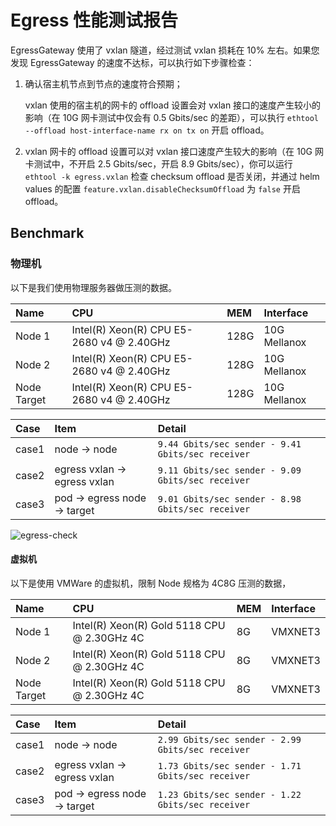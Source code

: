# Egress 性能测试报告

EgressGateway 使用了 vxlan 隧道，经过测试 vxlan 损耗在 10% 左右。如果您发现 EgressGateway 的速度不达标，可以执行如下步骤检查：

1. 确认宿主机节点到节点的速度符合预期；
    
    vxlan 使用的宿主机的网卡的 offload 设置会对 vxlan 接口的速度产生较小的影响（在 10G 网卡测试中仅会有 0.5 Gbits/sec 的差距），可以执行 `ethtool --offload host-interface-name rx on tx on` 开启 offload。

2. vxlan 网卡的 offload 设置可以对 vxlan 接口速度产生较大的影响（在 10G 网卡测试中，不开启 2.5 Gbits/sec，开启 8.9 Gbits/sec），你可以运行 `ethtool -k egress.vxlan` 检查 checksum offload 是否关闭，并通过 helm values 的配置 `feature.vxlan.disableChecksumOffload` 为 `false` 开启 offload。

## Benchmark

### 物理机

以下是我们使用物理服务器做压测的数据。

| Name        | CPU                                       | MEM  | Interface    |
|:------------|:------------------------------------------|:-----|:-------------|
| Node 1      | Intel(R) Xeon(R) CPU E5-2680 v4 @ 2.40GHz | 128G | 10G Mellanox |
| Node 2      | Intel(R) Xeon(R) CPU E5-2680 v4 @ 2.40GHz | 128G | 10G Mellanox |
| Node Target | Intel(R) Xeon(R) CPU E5-2680 v4 @ 2.40GHz | 128G | 10G Mellanox |

| Case  | Item                         | Detail                                            |
|:------|:-----------------------------|:--------------------------------------------------|
| case1 | node -> node                 | `9.44 Gbits/sec sender - 9.41 Gbits/sec receiver` |
| case2 | egress vxlan -> egress vxlan | `9.11 Gbits/sec sender - 9.09 Gbits/sec receiver` |
| case3 | pod -> egress node -> target | `9.01 Gbits/sec sender - 8.98 Gbits/sec receiver` |

![egress-check](https://docs.daocloud.io/daocloud-docs-images/docs/zh/docs/network/images/egressgateway/speed01.svg)

#### 虚拟机

以下是使用 VMWare 的虚拟机，限制 Node 规格为 4C8G 压测的数据，

| Name        | CPU                                         | MEM | Interface |
|:------------|:--------------------------------------------|:----|:----------|
| Node 1      | Intel(R) Xeon(R) Gold 5118 CPU @ 2.30GHz 4C | 8G  | VMXNET3   |
| Node 2      | Intel(R) Xeon(R) Gold 5118 CPU @ 2.30GHz 4C | 8G  | VMXNET3   |
| Node Target | Intel(R) Xeon(R) Gold 5118 CPU @ 2.30GHz 4C | 8G  | VMXNET3   |

| Case  | Item                         | Detail                                            |
|:------|:-----------------------------|:--------------------------------------------------|
| case1 | node -> node                 | `2.99 Gbits/sec sender - 2.99 Gbits/sec receiver` |
| case2 | egress vxlan -> egress vxlan | `1.73 Gbits/sec sender - 1.71 Gbits/sec receiver` |
| case3 | pod -> egress node -> target | `1.23 Gbits/sec sender - 1.22 Gbits/sec receiver` |
